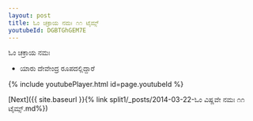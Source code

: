 ```yaml
---
layout: post
title: ಓಂ ಚಕ್ರಾಯ ನಮಃ ೧೧ ಟೈಮ್ಸ್
youtubeId: DGBTGhGEM7E
---
```

 
 
 ಓಂ ಚಕ್ರಾಯ ನಮಃ  
 
 -  ಯಾರು ದೇವೇಂದ್ರ ರೂಪದಲ್ಲಿದ್ದಾರೆ 
 
  
 
  
 
 
 
 
 
 


{% include youtubePlayer.html id=page.youtubeId %}
 
[Next]({{ site.baseurl }}{% link  split1/_posts/2014-03-22-ಓಂ ವಿಷ್ಣವೇ ನಮಃ ೧೧ ಟೈಮ್ಸ್.md%})
 
